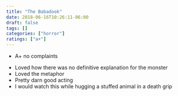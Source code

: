 ```yaml
---
title: "The Babadook"
date: 2018-06-16T10:26:11-06:00
draft: false
tags: []
categories: ["horror"]
ratings: ["a+"]
---
```


* A+ no complaints
<!--more-->
* Loved how there was no definitive explanation for the monster
* Loved the metaphor
* Pretty darn good acting
* I would watch this while hugging a stuffed animal in a death grip